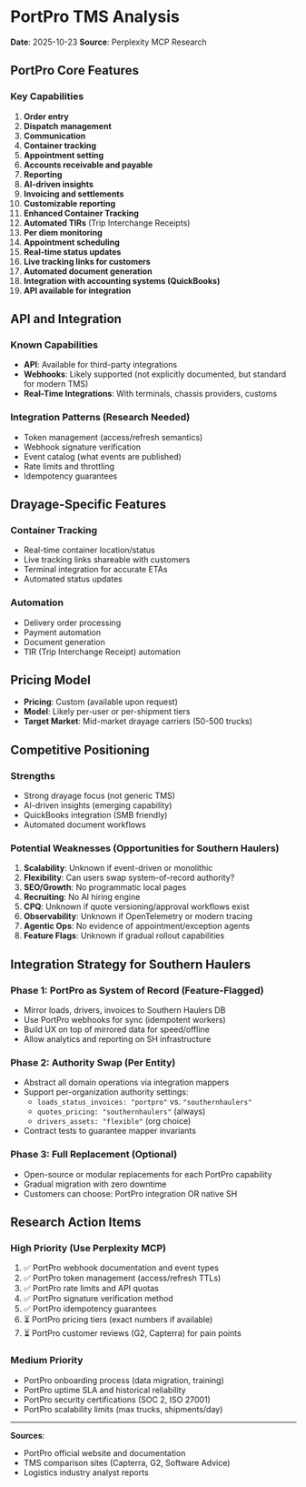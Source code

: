 # PortPro TMS Analysis
**Date**: 2025-10-23
**Source**: Perplexity MCP Research

## PortPro Core Features

### Key Capabilities
1. **Order entry**
2. **Dispatch management**
3. **Communication**
4. **Container tracking**
5. **Appointment setting**
6. **Accounts receivable and payable**
7. **Reporting**
8. **AI-driven insights**
9. **Invoicing and settlements**
10. **Customizable reporting**
11. **Enhanced Container Tracking**
12. **Automated TIRs** (Trip Interchange Receipts)
13. **Per diem monitoring**
14. **Appointment scheduling**
15. **Real-time status updates**
16. **Live tracking links for customers**
17. **Automated document generation**
18. **Integration with accounting systems (QuickBooks)**
19. **API available for integration**

## API and Integration

### Known Capabilities
- **API**: Available for third-party integrations
- **Webhooks**: Likely supported (not explicitly documented, but standard for modern TMS)
- **Real-Time Integrations**: With terminals, chassis providers, customs

### Integration Patterns (Research Needed)
- Token management (access/refresh semantics)
- Webhook signature verification
- Event catalog (what events are published)
- Rate limits and throttling
- Idempotency guarantees

## Drayage-Specific Features

### Container Tracking
- Real-time container location/status
- Live tracking links shareable with customers
- Terminal integration for accurate ETAs
- Automated status updates

### Automation
- Delivery order processing
- Payment automation
- Document generation
- TIR (Trip Interchange Receipt) automation

## Pricing Model
- **Pricing**: Custom (available upon request)
- **Model**: Likely per-user or per-shipment tiers
- **Target Market**: Mid-market drayage carriers (50-500 trucks)

## Competitive Positioning

### Strengths
- Strong drayage focus (not generic TMS)
- AI-driven insights (emerging capability)
- QuickBooks integration (SMB friendly)
- Automated document workflows

### Potential Weaknesses (Opportunities for Southern Haulers)
1. **Scalability**: Unknown if event-driven or monolithic
2. **Flexibility**: Can users swap system-of-record authority?
3. **SEO/Growth**: No programmatic local pages
4. **Recruiting**: No AI hiring engine
5. **CPQ**: Unknown if quote versioning/approval workflows exist
6. **Observability**: Unknown if OpenTelemetry or modern tracing
7. **Agentic Ops**: No evidence of appointment/exception agents
8. **Feature Flags**: Unknown if gradual rollout capabilities

## Integration Strategy for Southern Haulers

### Phase 1: PortPro as System of Record (Feature-Flagged)
- Mirror loads, drivers, invoices to Southern Haulers DB
- Use PortPro webhooks for sync (idempotent workers)
- Build UX on top of mirrored data for speed/offline
- Allow analytics and reporting on SH infrastructure

### Phase 2: Authority Swap (Per Entity)
- Abstract all domain operations via integration mappers
- Support per-organization authority settings:
  - `loads_status_invoices: "portpro"` vs. `"southernhaulers"`
  - `quotes_pricing: "southernhaulers"` (always)
  - `drivers_assets: "flexible"` (org choice)
- Contract tests to guarantee mapper invariants

### Phase 3: Full Replacement (Optional)
- Open-source or modular replacements for each PortPro capability
- Gradual migration with zero downtime
- Customers can choose: PortPro integration OR native SH

## Research Action Items

### High Priority (Use Perplexity MCP)
1. ✅ PortPro webhook documentation and event types
2. ✅ PortPro token management (access/refresh TTLs)
3. ✅ PortPro rate limits and API quotas
4. ✅ PortPro signature verification method
5. ✅ PortPro idempotency guarantees
6. ⏳ PortPro pricing tiers (exact numbers if available)
7. ⏳ PortPro customer reviews (G2, Capterra) for pain points

### Medium Priority
- PortPro onboarding process (data migration, training)
- PortPro uptime SLA and historical reliability
- PortPro security certifications (SOC 2, ISO 27001)
- PortPro scalability limits (max trucks, shipments/day)

---

**Sources**:
- PortPro official website and documentation
- TMS comparison sites (Capterra, G2, Software Advice)
- Logistics industry analyst reports
